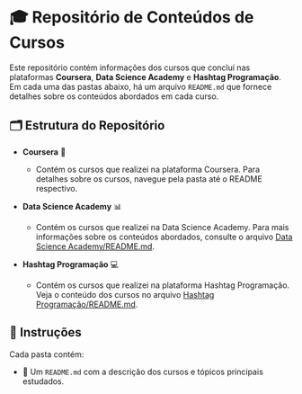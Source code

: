 # 🎓 Repositório de Conteúdos de Cursos

Este repositório contém informações dos cursos que concluí nas plataformas **Coursera**, **Data Science Academy** e **Hashtag Programação**. Em cada uma das pastas abaixo, há um arquivo `README.md` que fornece detalhes sobre os conteúdos abordados em cada curso.

## 🗂️ Estrutura do Repositório

- **Coursera** 📘
  - Contém os cursos que realizei na plataforma Coursera. Para detalhes sobre os cursos, navegue pela pasta até o README respectivo.
  
- **Data Science Academy** 📊
  - Contém os cursos que realizei na Data Science Academy. Para mais informações sobre os conteúdos abordados, consulte o arquivo [Data Science Academy/README.md](Data%20Science%20Academy/README.md).

- **Hashtag Programação** 💻
  - Contém os cursos que realizei na plataforma Hashtag Programação. Veja o conteúdo dos cursos no arquivo [Hashtag Programação/README.md](Hashtag%20Programacao/README.md).

## 📄 Instruções

Cada pasta contém:
- 📝 Um `README.md` com a descrição dos cursos e tópicos principais estudados.


